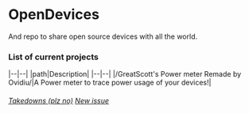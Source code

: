 # OpenDevices
And repo to share open source devices with all the world.

### List of current projects ###
|--|--|
|path|Description|
|--|--|
|/GreatScott's Power meter Remade by Ovidiu/|A Power meter to trace power usage of your devices!|


###### [Takedowns (plz no)](https://github.com/alejandro-alzate/OpenDevices/compare)	[New issue](https://github.com/alejandro-alzate/OpenDevices/issues/new) ######